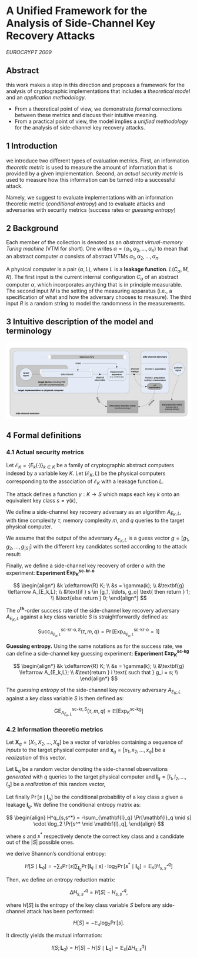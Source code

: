 # A Unified Framework for the Analysis of Side-Channel Key Recovery Attacks

_EUROCRYPT 2009_

## Abstract

this work makes a step in this direction and proposes a framework for the analysis of cryptographic implementations that includes a _theoretical model_ and an _application methodology_.

- From a theoretical point of view, we demonstrate _formal_ connections between these metrics and discuss their intuitive meaning.
- From a practical point of view, the model implies a _unified methodology_ for
  the analysis of side-channel key recovery attacks.

## 1 Introduction

we introduce two diﬀerent types of evaluation metrics. First, an information _theoretic metric_ is used to measure the amount of information that is provided by a given implementation. Second, an _actual security metric_ is used to measure how this information can be turned into a successful attack.

Namely, we suggest to evaluate implementations with an information theoretic metric (_conditional entropy_) and to evaluate attacks and adversaries with security metrics (success rates or _guessing entropy_)

## 2 Background

Each member of the collection is denoted as an _abstract virtual-memory Turing machine_ (VTM for short). One writes $\alpha = (\alpha_1, \alpha_2, ..., \alpha_n)$ to mean that an abstract computer $\alpha$ consists of abstract VTMs $\alpha_1, \alpha_2, ..., \alpha_n$.

A physical computer is a pair $(\alpha, L)$, where $L$ is a **leakage function**. $L(C_\alpha, M, R)$. The first input is the current internal configuration $C_\alpha$ of an abstract computer $\alpha$, which incorporates anything that is in principle measurable. The second input $M$ is the setting of the measuring apparatus (i.e., a specification of what and how the adversary chooses to measure). The third input $R$ is a random string to model the randomness in the measurements.

## 3 Intuitive description of the model and terminology

![sce](./fig/sce.png)

## 4 Formal definitions

### 4.1 Actual security metrics

Let $\mathcal{E}_K = \{E_k(\cdot)\}_{k \in K}$ be a family of cryptographic abstract computers indexed by a variable key $K$. Let $(\mathcal{E}_K, L)$ be the physical computers corresponding to the association of $\mathcal{E}_K$ with a leakage function $L$.

The attack defines a function $\gamma : K \to S$ which maps each key $k$ onto an equivalent key class $s = \gamma(k)$,

We define a side-channel key recovery adversary as an algorithm $A_{E_K,L}$, with time complexity $\tau$, memory complexity $m$, and $q$ queries to the target physical computer.

We assume that the output of the adversary $A_{E_K,L}$ is a guess vector $g = [g_1, g_2, \ldots, g_{|S|}]$ with the different key candidates sorted according to the attack result:

Finally, we define a side-channel key recovery of order $o$ with the experiment: **Experiment $\mathsf{Exp}^{\mathsf{sc\text{-}kr\text{-}o}}_K$**

$$
\begin{align*}
&k \xleftarrow{R} K; \\
&s = \gamma(k); \\
&\textbf{g} \leftarrow A_{E_k,L}; \\
&\text{if } s \in [g_1, \ldots, g_o] \text{ then return } 1; \\
&\text{else return } 0;
\end{align*}
$$

The $o^{\mathbf{th}}$-order success rate of the side-channel key recovery adversary $A_{E_K,L}$ against a key class variable $S$ is straightforwardly defined as:

$$
\mathsf{Succ}^{\mathsf{sc\text{-}kr\text{-}o},S}_{A_{E_K,L}}(\tau, m, q) = \Pr[\mathsf{Exp}^{\mathsf{sc\text{-}kr\text{-}o}}_{A_{E_K,L}} = 1]
$$

**Guessing entropy.** Using the same notations as for the success rate, we can define a side-channel key guessing experiment: **Experiment $\mathsf{Exp}^{\mathsf{sc\text{-}kg}}_K$**

$$
\begin{align*}
&k \xleftarrow{R} K; \\
&s = \gamma(k); \\
&\textbf{g} \leftarrow A_{E_k,L}; \\
&\text{return } i \text{ such that } g_i = s; \\
\end{align*}
$$

The _guessing entropy_ of the side-channel key recovery adversary $A_{E_K,L}$ against a key class variable $S$ is then defined as:

$$
\mathsf{GE}^{\mathsf{sc\text{-}kr},S}_{A_{E_K,L}}(\tau, m, q) = \mathbb{E}[\mathsf{Exp}^{\mathsf{sc\text{-}kg}}_K]
$$

### 4.2 Information theoretic metrics

Let $\mathbf{X}_q = [X_1, X_2, \ldots, X_q]$ be a vector of variables containing a sequence of _inputs_ to the target physical computer and $\mathbf{x}_q = [x_1, x_2, \ldots, x_q]$ be a _realization_ of this vector.

Let $\mathbf{L}_q$ be a random vector denoting the side-channel observations _generated_ with $q$ queries to the target physical computer and $\mathbf{l}_q = [l_1, l_2, \ldots, l_q]$ be a _realization_ of this random vector,

Let finally $\Pr[s \mid \mathbf{l}_q]$ be the conditional probability of a key class $s$ given a leakage $\mathbf{l}_q$.
We define the conditional entropy matrix as:

$$
\begin{align}
H^q_{s,s^*} = -\sum_{\mathbf{l}_q} \Pr[\mathbf{l}_q \mid s] \cdot \log_2 \Pr[s^* \mid \mathbf{l}_q],
\end{align}
$$

where $s$ and $s^*$ respectively denote the correct key class and a candidate out of the $|S|$ possible ones.

we derive Shannon’s conditional entropy:

$$
H[S \mid \mathbf{L}_q] = -\sum_{s} \Pr[s] \sum_{\mathbf{l}_q} \Pr[\mathbf{l}_q \mid s] \cdot \log_2 \Pr[s^* \mid \mathbf{l}_q] = \mathbb{E}_s \left[ H^q_{s,s^*} \right]
$$

Then, we define an entropy reduction matrix:

$$
\Delta H^q_{s,s^*} = H[S] - H^q_{s,s^*},
$$

where $H[S]$ is the entropy of the key class variable $S$ before any side-channel attack has been performed:

$$
H[S] = -\mathbb{E}_s \log_2 \Pr[s].
$$

It directly yields the mutual information:

$$
I(S; \mathbf{L}_q) = H[S] - H[S \mid \mathbf{L}_q] = \mathbb{E}_s \left[ \Delta H^q_{s,s} \right]
$$
